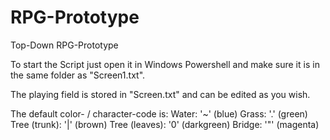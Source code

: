 # RPG-Prototype
Top-Down RPG-Prototype

To start the Script just open it in Windows Powershell and make sure it is in the same folder as "Screen1.txt".

The playing field is stored in "Screen.txt" and can be edited as you wish.

The default color- / character-code is:
Water: '~' (blue)
Grass: '.' (green)
Tree (trunk): '|' (brown)
Tree (leaves): '0' (darkgreen)
Bridge: '"' (magenta)
